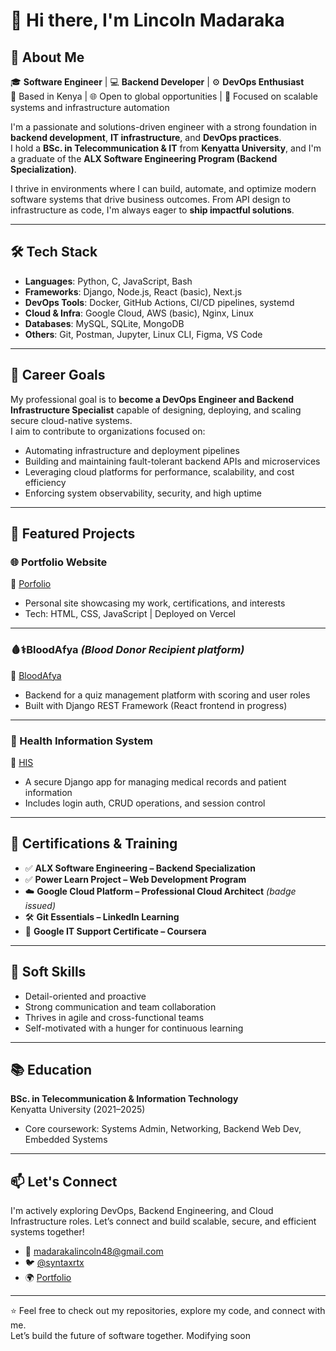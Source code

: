 # 👋 Hi there, I'm Lincoln Madaraka

## 🚀 About Me

🎓 **Software Engineer** | 💻 **Backend Developer** | ⚙️ **DevOps Enthusiast**  
📍 Based in Kenya | 🌐 Open to global opportunities | 🔎 Focused on scalable systems and infrastructure automation  

I'm a passionate and solutions-driven engineer with a strong foundation in **backend development**, **IT infrastructure**, and **DevOps practices**.  
I hold a **BSc. in Telecommunication & IT** from **Kenyatta University**, and I'm a graduate of the **ALX Software Engineering Program (Backend Specialization)**.

I thrive in environments where I can build, automate, and optimize modern software systems that drive business outcomes. From API design to infrastructure as code, I'm always eager to **ship impactful solutions**.

---

## 🛠️ Tech Stack

- **Languages**: Python, C, JavaScript, Bash  
- **Frameworks**: Django, Node.js, React (basic), Next.js  
- **DevOps Tools**: Docker, GitHub Actions, CI/CD pipelines, systemd  
- **Cloud & Infra**: Google Cloud, AWS (basic), Nginx, Linux  
- **Databases**: MySQL, SQLite, MongoDB  
- **Others**: Git, Postman, Jupyter, Linux CLI, Figma, VS Code  

---

## 🎯 Career Goals

My professional goal is to **become a DevOps Engineer and Backend Infrastructure Specialist** capable of designing, deploying, and scaling secure cloud-native systems.  
I aim to contribute to organizations focused on:

- Automating infrastructure and deployment pipelines  
- Building and maintaining fault-tolerant backend APIs and microservices  
- Leveraging cloud platforms for performance, scalability, and cost efficiency  
- Enforcing system observability, security, and high uptime  

---

## 📂 Featured Projects

### 🌐 Portfolio Website  
📎 [Porfolio](https://lincoln-madaraka-portfolio.vercel.app)  
- Personal site showcasing my work, certifications, and interests  
- Tech: HTML, CSS, JavaScript | Deployed on Vercel  

---

### 🩸⚕️BloodAfya *(Blood Donor Recipient platform)*  
📎 [BloodAfya](https://bloodafya.vercel.app/)  
- Backend for a quiz management platform with scoring and user roles  
- Built with Django REST Framework (React frontend in progress)

---

### 💾 Health Information System  
📎 [HIS](https://health-information-syst.onrender.com/login)  
- A secure Django app for managing medical records and patient information  
- Includes login auth, CRUD operations, and session control

---

## 🧰 Certifications & Training

- ✅ **ALX Software Engineering – Backend Specialization**  
- ✅ **Power Learn Project – Web Development Program**  
- ☁️ **Google Cloud Platform – Professional Cloud Architect** *(badge issued)*  
- 🛠️ **Git Essentials – LinkedIn Learning**  
- 🧠 **Google IT Support Certificate – Coursera**  

---

## 🧠 Soft Skills

- Detail-oriented and proactive  
- Strong communication and team collaboration  
- Thrives in agile and cross-functional teams  
- Self-motivated with a hunger for continuous learning  

---

## 📚 Education

**BSc. in Telecommunication & Information Technology**  
Kenyatta University (2021–2025)  
- Core coursework: Systems Admin, Networking, Backend Web Dev, Embedded Systems  

---

## 📫 Let's Connect

I'm actively exploring DevOps, Backend Engineering, and Cloud Infrastructure roles. Let’s connect and build scalable, secure, and efficient systems together!

- 📧 [madarakalincoln48@gmail.com](mailto:madarakalincoln48@gmail.com)  
- 🐦 [@syntaxrtx](https://twitter.com/syntaxrtx)   
- 🌍 [Portfolio](https://lincoln-madaraka-portfolio.vercel.app)

---

⭐️ Feel free to check out my repositories, explore my code, and connect with me.  
Let’s build the future of software together. Modifying soon
